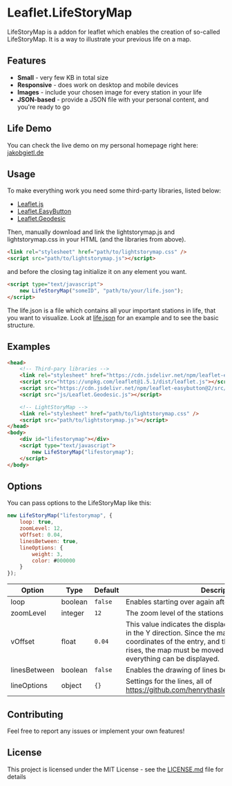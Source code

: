 # Leaflet.LifeStoryMap

LifeStoryMap is a addon for leaflet which enables the creation of so-called LifeStoryMap. It is a way to illustrate your previous life on a map.

## Features
- **Small** - very few KB in total size
- **Responsive** - does work on desktop and mobile devices
- **Images** - include your chosen image for every station in your life
- **JSON-based** - provide a JSON file with your personal content, and you're ready to go

## Life Demo
You can check the live demo on my personal homepage right here: [jakobgietl.de](https://jakobgietl.de/lifeMap.html)

## Usage
To make everything work you need some third-party libraries, listed below:
- [Leaflet.js](https://leafletjs.com/)
- [Leaflet.EasyButton](https://github.com/CliffCloud/Leaflet.EasyButton)
- [Leaflet.Geodesic](https://github.com/henrythasler/Leaflet.Geodesic)

Then, manually download and link the lightstorymap.js and lightstorymap.css in your HTML (and the libraries from above). 

```html
<link rel="stylesheet" href="path/to/lightstorymap.css" />
<script src="path/to/lightstorymap.js"></script>
```
and before the closing <body> tag initialize it on any element you want. 
```html
<script type="text/javascript">
	new LifeStoryMap("someID", "path/to/your/life.json");
</script>
```
The life.json is a file which contains all your important stations in life, that you want to visualize. 
Look at [life.json](life.json) for an example and to see the basic structure.

## Examples
```html
<head>
	<!-- Third-pary libraries -->
    <link rel="stylesheet" href="https://cdn.jsdelivr.net/npm/leaflet-easybutton@2/src/easy-button.css">
	<script src="https://unpkg.com/leaflet@1.5.1/dist/leaflet.js"></script>
    <script src="https://cdn.jsdelivr.net/npm/leaflet-easybutton@2/src/easy-button.js"></script>
    <script src="js/Leaflet.Geodesic.js"></script>

	<!-- LightStoryMap -->
	<link rel="stylesheet" href="path/to/lightstorymap.css" />
	<script src="path/to/lightstorymap.js"></script>
</head>
<body>
	<div id="lifestorymap"></div>
	<script type="text/javascript">
		new LifeStoryMap("lifestorymap");
	</script>
</body>
```

## Options
You can pass options to the LifeStoryMap like this:
```javascript
new LifeStoryMap("lifestorymap", {
	loop: true,
	zoomLevel: 12,
	vOffset: 0.04,
	linesBetween: true,
	lineOptions: {
		weight: 3,
		color: #000000
	}
});
```

Option		|Type		|Default	|Description
------		|------		|------		|------
loop		|boolean	|`false`	|Enables starting over again after the last station
zoomLevel	|integer	|`12`		|The zoom level of the stations
vOffset		|float		|`0.04`		|This value indicates the displacement of the map center in the Y direction. Since the map center point is the coordinates of the entry, and then the popup above it rises, the map must be moved downwards so that everything can be displayed. 
linesBetween|boolean	|`false`	|Enables the drawing of lines between the stations
lineOptions	|object		|`{}`		|Settings for the lines, all of https://github.com/henrythasler/Leaflet.Geodesic#options

## Contributing
Feel free to report any issues or implement your own features!

## License
This project is licensed under the MIT License - see the [LICENSE.md](LICENSE.md) file for details
